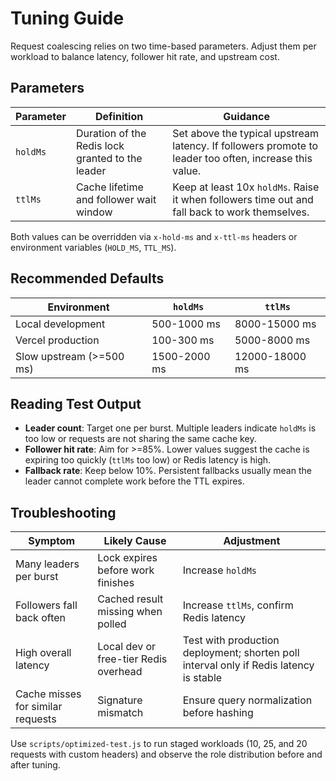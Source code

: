# Tuning Guide

Request coalescing relies on two time-based parameters. Adjust them per workload to balance latency, follower hit rate, and upstream cost.

## Parameters

| Parameter | Definition | Guidance |
|-----------|------------|----------|
| `holdMs`  | Duration of the Redis lock granted to the leader | Set above the typical upstream latency. If followers promote to leader too often, increase this value. |
| `ttlMs`   | Cache lifetime and follower wait window | Keep at least 10x `holdMs`. Raise it when followers time out and fall back to work themselves. |

Both values can be overridden via `x-hold-ms` and `x-ttl-ms` headers or environment variables (`HOLD_MS`, `TTL_MS`).

## Recommended Defaults

| Environment        | `holdMs` | `ttlMs` |
|--------------------|----------|---------|
| Local development  | 500-1000 ms | 8000-15000 ms |
| Vercel production  | 100-300 ms  | 5000-8000 ms  |
| Slow upstream (>=500 ms) | 1500-2000 ms | 12000-18000 ms |

## Reading Test Output

- **Leader count**: Target one per burst. Multiple leaders indicate `holdMs` is too low or requests are not sharing the same cache key.
- **Follower hit rate**: Aim for >=85%. Lower values suggest the cache is expiring too quickly (`ttlMs` too low) or Redis latency is high.
- **Fallback rate**: Keep below 10%. Persistent fallbacks usually mean the leader cannot complete work before the TTL expires.

## Troubleshooting

| Symptom | Likely Cause | Adjustment |
|---------|--------------|------------|
| Many leaders per burst | Lock expires before work finishes | Increase `holdMs` |
| Followers fall back often | Cached result missing when polled | Increase `ttlMs`, confirm Redis latency |
| High overall latency | Local dev or free-tier Redis overhead | Test with production deployment; shorten poll interval only if Redis latency is stable |
| Cache misses for similar requests | Signature mismatch | Ensure query normalization before hashing |

Use `scripts/optimized-test.js` to run staged workloads (10, 25, and 20 requests with custom headers) and observe the role distribution before and after tuning.
